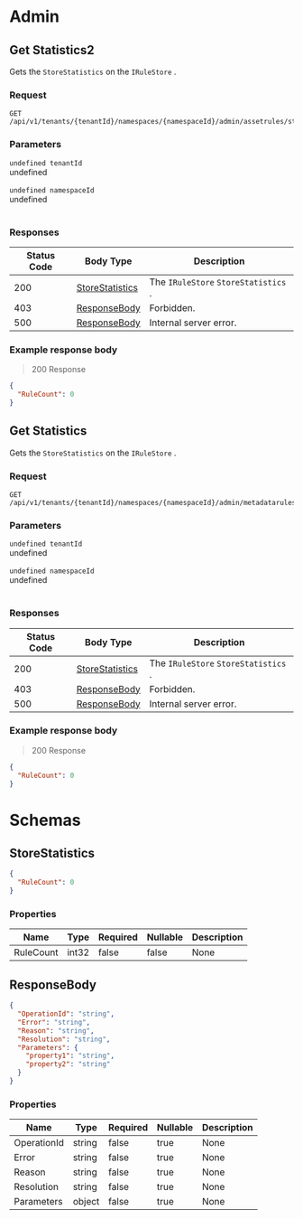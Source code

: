 

<h1 id="context-rules-service-controllers-admin-admin">Admin</h1>

## Get Statistics2

<a id="opIdAdmin_Get Statistics2"></a>

Gets the `StoreStatistics` on the `IRuleStore` .

### Request
```text 
GET /api/v1/tenants/{tenantId}/namespaces/{namespaceId}/admin/assetrules/statistics
```

<h3 id="admin_get-statistics2-parameters">Parameters</h3>

`undefined tenantId`<br/>undefined<br/><br/>`undefined namespaceId`<br/>undefined<br/><br/>

<h3 id="admin_get-statistics2-responses">Responses</h3>

|Status Code|Body Type|Description|
|---|---|---|
|200|[StoreStatistics](#schemastorestatistics)|The `IRuleStore` `StoreStatistics` .|
|403|[ResponseBody](#schemaresponsebody)|Forbidden.|
|500|[ResponseBody](#schemaresponsebody)|Internal server error.|

### Example response body

> 200 Response

```json
{
  "RuleCount": 0
}
```

## Get Statistics

<a id="opIdAdmin_Get Statistics"></a>

Gets the `StoreStatistics` on the `IRuleStore` .

### Request
```text 
GET /api/v1/tenants/{tenantId}/namespaces/{namespaceId}/admin/metadatarules/statistics
```

<h3 id="admin_get-statistics-parameters">Parameters</h3>

`undefined tenantId`<br/>undefined<br/><br/>`undefined namespaceId`<br/>undefined<br/><br/>

<h3 id="admin_get-statistics-responses">Responses</h3>

|Status Code|Body Type|Description|
|---|---|---|
|200|[StoreStatistics](#schemastorestatistics)|The `IRuleStore` `StoreStatistics` .|
|403|[ResponseBody](#schemaresponsebody)|Forbidden.|
|500|[ResponseBody](#schemaresponsebody)|Internal server error.|

### Example response body

> 200 Response

```json
{
  "RuleCount": 0
}
```

# Schemas

<h2 id="tocS_StoreStatistics">StoreStatistics</h2>

<a id="schemastorestatistics"></a>
<a id="schema_StoreStatistics"></a>
<a id="tocSstorestatistics"></a>
<a id="tocsstorestatistics"></a>

```json
{
  "RuleCount": 0
}

```

### Properties

|Name|Type|Required|Nullable|Description|
|---|---|---|---|---|
|RuleCount|int32|false|false|None|

<h2 id="tocS_ResponseBody">ResponseBody</h2>

<a id="schemaresponsebody"></a>
<a id="schema_ResponseBody"></a>
<a id="tocSresponsebody"></a>
<a id="tocsresponsebody"></a>

```json
{
  "OperationId": "string",
  "Error": "string",
  "Reason": "string",
  "Resolution": "string",
  "Parameters": {
    "property1": "string",
    "property2": "string"
  }
}

```

### Properties

|Name|Type|Required|Nullable|Description|
|---|---|---|---|---|
|OperationId|string|false|true|None|
|Error|string|false|true|None|
|Reason|string|false|true|None|
|Resolution|string|false|true|None|
|Parameters|object|false|true|None|

